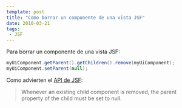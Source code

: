 ```yaml
---
template: post
title: "Como borrar un componente de una vista JSF"
date: 2010-03-21
tags:
 - JSF
---
```


Para borrar un componente de una vista JSF:

~~~ java
myUiComponent.getParent().getChildren().remove(myUiComponent);
myUiComponent.setParent(null);
~~~

Como advierten el [API de JSF](http://java.sun.com/javaee/javaserverfaces/1.2/docs/api/javax/faces/component/UIComponent.html#getChildren%28%29):

>Whenever an existing child component is removed, the parent property of the child must be set to null.

